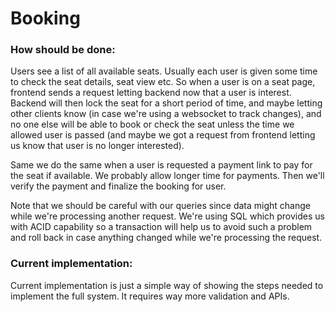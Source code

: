 # Booking

### How should be done:

Users see a list of all available seats. Usually each user is given some time to check the seat details, seat view etc.
So when a user is on a seat page, frontend sends a request letting backend now that a user is interest. Backend will
then lock the seat for a short period of time, and maybe letting other clients know (in case we're using a websocket to
track changes), and no one else will be able to book or check the seat unless the time we allowed user is passed (and
maybe we got a request from frontend letting us know that user is no longer interested).

Same we do the same when a user is requested a payment link to pay for the seat if available. We probably allow longer
time for payments. Then we'll verify the payment and finalize the booking for user.

Note that we should be careful with our queries since data might change while we're processing another request. We're
using SQL which provides us with ACID capability so a transaction will help us to avoid such a problem and roll back in
case anything changed while we're processing the request.

### Current implementation:

Current implementation is just a simple way of showing the steps needed to implement the full system. It requires way
more validation and APIs.